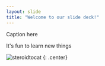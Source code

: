 ```yaml
---
layout: slide
title: "Welcome to our slide deck!"
---
```


Caption here

It's fun to learn new things 

![steroidtocat](https://octodex.github.com/images/steroidtocat.png)
{: .center}
